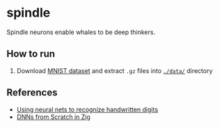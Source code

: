 # spindle
Spindle neurons enable whales to be deep thinkers.

## How to run
1. Download [MNIST dataset](http://yann.lecun.com/exdb/mnist/) and extract `.gz` files into [`./data/`](./data/) directory

## References
- [Using neural nets to recognize handwritten digits](http://neuralnetworksanddeeplearning.com/chap1.html)
- [DNNs from Scratch in Zig](https://monadmonkey.com/dnns-from-scratch-in-zig)

